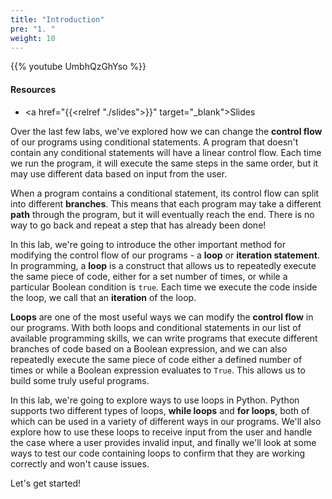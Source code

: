 ```yaml
---
title: "Introduction"
pre: "1. "
weight: 10
---
```


{{% youtube UmbhQzGhYso %}}

#### Resources

* <a href="{{<relref "./slides">}}" target="_blank">Slides</a>

Over the last few labs, we've explored how we can change the **control flow** of our programs using conditional statements. A program that doesn't contain any conditional statements will have a linear control flow. Each time we run the program, it will execute the same steps in the same order, but it may use different data based on input from the user.

When a program contains a conditional statement, its control flow can split into different **branches**. This means that each program may take a different **path** through the program, but it will eventually reach the end. There is no way to go back and repeat a step that has already been done!

In this lab, we're going to introduce the other important method for modifying the control flow of our programs - a **loop** or **iteration statement**. In programming, a **loop** is a construct that allows us to repeatedly execute the same piece of code, either for a set number of times, or while a particular Boolean condition is `true`. Each time we execute the code inside the loop, we call that an **iteration** of the loop. 

**Loops** are one of the most useful ways we can modify the **control flow** in our programs. With both loops and conditional statements in our list of available programming skills, we can write programs that execute different branches of code based on a Boolean expression, and we can also repeatedly execute the same piece of code either a defined number of times or while a Boolean expression evaluates to `True`. This allows us to build some truly useful programs.

In this lab, we're going to explore ways to use loops in Python. Python supports two different types of loops, **while loops** and **for loops**, both of which can be used in a variety of different ways in our programs. We'll also explore how to use these loops to receive input from the user and handle the case where a user provides invalid input, and finally we'll look at some ways to test our code containing loops to confirm that they are working correctly and won't cause issues. 

Let's get started!